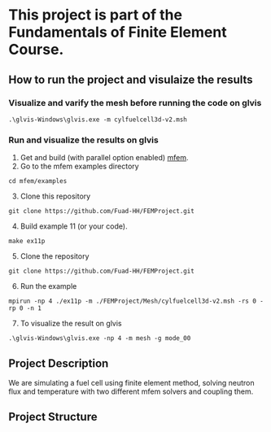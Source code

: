 # This project is part of the Fundamentals of Finite Element Course.

## How to run the project and visulaize the results

### Visualize and varify the mesh before running the code on glvis

```
.\glvis-Windows\glvis.exe -m cylfuelcell3d-v2.msh
```

### Run and visualize the results on glvis

1. Get and build (with parallel option enabled) [mfem](https://mfem.org/building/).
2. Go to the mfem examples directory

```
cd mfem/examples
```

3. Clone this repository

```
git clone https://github.com/Fuad-HH/FEMProject.git
```

4. Build example 11 (or your code).

```
make ex11p
```

5. Clone the repository

```
git clone https://github.com/Fuad-HH/FEMProject.git
```

6. Run the example

```
mpirun -np 4 ./ex11p -m ./FEMProject/Mesh/cylfuelcell3d-v2.msh -rs 0 -rp 0 -n 1
```

7. To visualize the result on glvis

```
.\glvis-Windows\glvis.exe -np 4 -m mesh -g mode_00
```

## Project Description

We are simulating a fuel cell using finite element method, solving neutron flux and temperature with two different mfem solvers and coupling them.

## Project Structure
